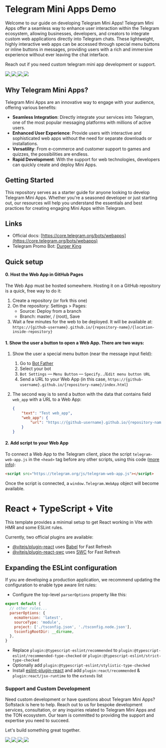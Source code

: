 # Telegram Mini Apps Demo

Welcome to our guide on developing Telegram Mini Apps! Telegram Mini Apps offer a seamless way to enhance user interaction within the Telegram ecosystem, allowing businesses, developers, and creators to integrate custom web applications directly into Telegram chats. These lightweight, highly interactive web apps can be accessed through special menu buttons or inline buttons in messages, providing users with a rich and immersive experience without ever leaving the chat interface. 

Reach out if you need custom telegram mini app development or support. 
<p align="left">

  <a href="https://t.me/softstack" alt="WhatsApp" target="_blank">
    <img src="https://img.shields.io/badge/Telegram-2CA5E0?style=for-the-badge&logo=WhatsApp&logoColor=%231c1914" />
  </a>

  <a href="mailto:hello@softstack.io" alt="mail" target="_blank">
    <img src="https://img.shields.io/badge/-Mail-f5f1ea?style=for-the-badge&logo=gmail&logoColor=%231c1914" />
  </a>

  <a href="https://www.linkedin.com/company/softstack" alt="LinkedIn" target="_blank">
    <img src="https://img.shields.io/badge/-LinkedIn-f5f1ea?style=for-the-badge&logo=Linkedin&logoColor=%231c1914" />
  </a>
  
  <a href="https://softstack.io" alt="Website" target="_blank">
    <img src="https://img.shields.io/badge/-Website-f5f1ea?style=for-the-badge&logo=nextdotjs&logoColor=%231c1914" />
  </a>
</p>

## Why Telegram Mini Apps?

Telegram Mini Apps are an innovative way to engage with your audience, offering various benefits:

- **Seamless Integration**: Directly integrate your services into Telegram, one of the most popular messaging platforms with millions of active users.
- **Enhanced User Experience**: Provide users with interactive and sophisticated web apps without the need for separate downloads or installations.
- **Versatility**: From e-commerce and customer support to games and quizzes, the possibilities are endless.
- **Rapid Development**: With the support for web technologies, developers can quickly create and deploy Mini Apps.

## Getting Started

This repository serves as a starter guide for anyone looking to develop Telegram Mini Apps. Whether you're a seasoned developer or just starting out, our resources will help you understand the essentials and best practices for creating engaging Mini Apps within Telegram.

## Links
* Official docs: [https://core.telegram.org/bots/webapps](https://core.telegram.org/bots/webapps)
* Telegram Promo Bot: [Durger King](https://t.me/durgerkingbot)
  
## Quick setup

#### 0. Host the Web App in GitHub Pages

The Web App must be hosted somewhere. Hosting it on a GitHub repository is a quick, free way to do it:

1. Create a repository (or fork this one)
2. On the repository: Settings > Pages:
    - Source: Deploy from a branch
    - Branch: master, / (root), Save
3. Wait a few minutes for the web to be deployed. It will be available at: `https://{github-username}.github.io/{repository-name}/{location-inside-repository}`

#### 1. Show the user a button to open a Web App. There are two ways:

1. Show the user a special menu button (near the message input field):
    1. Go to [Bot Father](https://t.me/BotFather)
    2. Select your bot
    3. `Bot Settings` — `Menu Button` — `Specify..`/`Edit menu button URL`
    4. Send a URL to your Web App (in this case, `https://{github-username}.github.io/{repository-name}/index.html`)

2. The second way is to send a button with the data that contains field `web_app` with a URL to a Web App:
    ```json
    {
        "text": "Test web_app",
        "web_app": {
            "url": "https://{github-username}.github.io/{repository-name}/index.html"
        }
    }
    ```

#### 2. Add script to your Web App

To connect a Web App to the Telegram client, place the script `telegram-web-app.js` in the `<head>` tag before any other scripts, using this code ([more info](https://core.telegram.org/bots/webapps#initializing-web-apps)):
```html
<script src="https://telegram.org/js/telegram-web-app.js"></script>
```

Once the script is connected, a `window.Telegram.WebApp` object will become available.

# React + TypeScript + Vite

This template provides a minimal setup to get React working in Vite with HMR and some ESLint rules.

Currently, two official plugins are available:

- [@vitejs/plugin-react](https://github.com/vitejs/vite-plugin-react/blob/main/packages/plugin-react/README.md) uses [Babel](https://babeljs.io/) for Fast Refresh
- [@vitejs/plugin-react-swc](https://github.com/vitejs/vite-plugin-react-swc) uses [SWC](https://swc.rs/) for Fast Refresh

## Expanding the ESLint configuration

If you are developing a production application, we recommend updating the configuration to enable type aware lint rules:

- Configure the top-level `parserOptions` property like this:

```js
export default {
  // other rules...
  parserOptions: {
    ecmaVersion: 'latest',
    sourceType: 'module',
    project: ['./tsconfig.json', './tsconfig.node.json'],
    tsconfigRootDir: __dirname,
  },
}
```

- Replace `plugin:@typescript-eslint/recommended` to `plugin:@typescript-eslint/recommended-type-checked` or `plugin:@typescript-eslint/strict-type-checked`
- Optionally add `plugin:@typescript-eslint/stylistic-type-checked`
- Install [eslint-plugin-react](https://github.com/jsx-eslint/eslint-plugin-react) and add `plugin:react/recommended` & `plugin:react/jsx-runtime` to the `extends` list


### Support and Custom Development

Need custom development or have questions about Telegram Mini Apps? Softstack is here to help. Reach out to us for bespoke development services, consultation, or any inquiries related to Telegram Mini Apps and the TON ecosystem. Our team is committed to providing the support and expertise you need to succeed.

Let's build something great together.

<p align="left">

  <a href="https://t.me/softstack" alt="WhatsApp" target="_blank">
    <img src="https://img.shields.io/badge/Telegram-2CA5E0?style=for-the-badge&logo=WhatsApp&logoColor=%231c1914" />
  </a>

  <a href="mailto:hello@softstack.io" alt="mail" target="_blank">
    <img src="https://img.shields.io/badge/-Mail-f5f1ea?style=for-the-badge&logo=gmail&logoColor=%231c1914" />
  </a>

  <a href="https://www.linkedin.com/company/softstack" alt="LinkedIn" target="_blank">
    <img src="https://img.shields.io/badge/-LinkedIn-f5f1ea?style=for-the-badge&logo=Linkedin&logoColor=%231c1914" />
  </a>
  
  <a href="https://softstack.io" alt="Website" target="_blank">
    <img src="https://img.shields.io/badge/-Website-f5f1ea?style=for-the-badge&logo=nextdotjs&logoColor=%231c1914" />
  </a>
</p>
